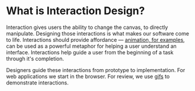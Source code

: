 # What is Interaction Design?

Interaction gives users the ability to change the canvas, to directly manipulate. Designing those interactions is what makes our software come to life. Interactions should provide affordance — [animation, for examples](http://medium.com/p/926eb80d64e3), can be used as a powerful metaphor for helping a user understand an interface. Interactions help guide a user from the beginning of a task through it's completion.

Designers guide these interactions from prototype to implementation. For web applications we start in the browser. For review, we use [gifs](http://gifbrewery.com/) to demonstrate interactions.

